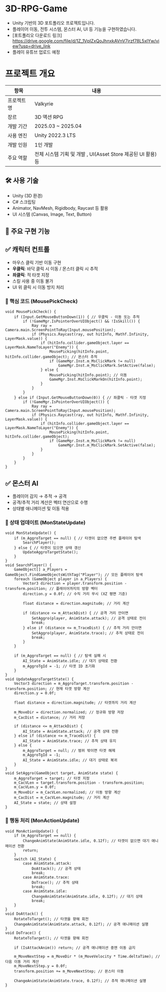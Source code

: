 # 3D-RPG-Game
- Unity 기반의 3D 포트폴리오 프로젝트입니다.
- 플레이어 이동, 전투 시스템, 몬스터 AI, UI 등 기능을 구현하였습니다.
- [포트폴리오 다운로드 링크] https://drive.google.com/file/d/1Z_1VpIZxQoJhnxkAVnV7jrzf78L5xlYw/view?usp=drive_link
- 플레이 유튜브 업로드 예정
# 프로젝트 개요
| 항목 | 내용 |
|------|------|
| 프로젝트명 | Valkyrie |
| 장르 | 3D 액션 RPG |
| 개발 기간 | 2025.03 ~ 2025.04 |
| 사용 엔진 | Unity 2022.3 LTS |
| 개발 인원 | 1인 개발 |
| 주요 역할 | 전체 시스템 기획 및 개발 , UI(Asset Store 제공된 UI 활용) 등 |
## 🛠 사용 기술
- Unity (3D 환경)
- C# 스크립팅
- Animator, NavMesh, Rigidbody, Raycast 등 활용
- UI 시스템 (Canvas, Image, Text, Button)
## 🔧 주요 구현 기능

## ✅ 캐릭터 컨트롤
- 마우스 클릭 기반 이동 구현  
- **우클릭**: 바닥 클릭 시 이동 / 몬스터 클릭 시 추적  
- **좌클릭**: 적 타겟 지정  
- 스킬 사용 중 이동 불가  
- UI 위 클릭 시 이동 방지 처리  

### 📌 핵심 코드 (MousePickCheck)
```
void MousePickCheck() {
    if (Input.GetMouseButtonDown(1)) { // 우클릭 - 이동 또는 추적
        if (!GameMgr.IsPointerOverUIObject() && !IsSkill()) {
            Ray ray = Camera.main.ScreenPointToRay(Input.mousePosition);
            if (Physics.Raycast(ray, out hitInfo, Mathf.Infinity, LayerMask.value)) {
                if (hitInfo.collider.gameObject.layer == LayerMask.NameToLayer("Enemy")) {
                    MousePicking(hitInfo.point, hitInfo.collider.gameObject); // 몬스터 추적
                    if (GameMgr.Inst.m_MsClickMark != null)
                        GameMgr.Inst.m_MsClickMark.SetActive(false);
                } else {
                    MousePicking(hitInfo.point); // 이동
                    GameMgr.Inst.MsClickMarkOn(hitInfo.point);
                }
            }
        }
    } else if (Input.GetMouseButtonDown(0)) { // 좌클릭 - 타겟 지정
        if (!GameMgr.IsPointerOverUIObject()) {
            Ray ray = Camera.main.ScreenPointToRay(Input.mousePosition);
            if (Physics.Raycast(ray, out hitInfo, Mathf.Infinity, LayerMask.value)) {
                if (hitInfo.collider.gameObject.layer == LayerMask.NameToLayer("Enemy")) {
                    MousePicking(hitInfo.point, hitInfo.collider.gameObject);
                    if (GameMgr.Inst.m_MsClickMark != null)
                        GameMgr.Inst.m_MsClickMark.SetActive(false);
                }
            }
        }
    }
}
```
## ✅ 몬스터 AI
- 플레이어 감지 → 추적 → 공격
- 공격/추적 거리 계산은 벡터 연산으로 수행
- 상태별 애니메이션 및 이동 적용

### 📌 상태 업데이트 (MonStateUpdate)
```
void MonStateUpdate() {
    if (m_AggroTarget == null) { // 타겟이 없으면 주변 플레이어 탐색
        SearchPlayer();
    } else { // 타겟이 있으면 상태 갱신
        UpdateAggroTargetState();
    }
}
void SearchPlayer() {
    GameObject[] a_Players = GameObject.FindGameObjectsWithTag("Player"); // 모든 플레이어 탐색
    foreach (GameObject player in a_Players) {
        Vector3 direction = player.transform.position - transform.position; // 플레이어까지의 방향 벡터
        direction.y = 0.0f; // 수직 거리 무시 (XZ 평면 기준)

        float distance = direction.magnitude; // 거리 계산

        if (distance <= m_AttackDist) { // 공격 거리 안이면
            SetAggro(player, AnimState.attack); // 공격 상태로 전이
            break;
        } else if (distance <= m_TraceDist) { // 추적 거리 안이면
            SetAggro(player, AnimState.trace); // 추적 상태로 전이
            break;
        }
    }

    if (m_AggroTarget == null) { // 탐색 실패 시
        AI_State = AnimState.idle; // 대기 상태로 전환
        m_AggroTgId = -1; // 타겟 ID 초기화
    }
}
void UpdateAggroTargetState() {
    Vector3 direction = m_AggroTarget.transform.position - transform.position; // 현재 타겟 방향 계산
    direction.y = 0.0f;

    float distance = direction.magnitude; // 타겟까지 거리 계산

    m_MoveDir = direction.normalized; // 정규화 방향 저장
    m_CacDist = distance; // 거리 저장

    if (distance <= m_AttackDist) {
        AI_State = AnimState.attack; // 공격 상태 전환
    } else if (distance <= m_TraceDist) {
        AI_State = AnimState.trace; // 추적 상태 유지
    } else {
        m_AggroTarget = null; // 범위 밖이면 타겟 해제
        m_AggroTgId = -1;
        AI_State = AnimState.idle; // 대기 상태로 복귀
    }
}
void SetAggro(GameObject target, AnimState state) {
    m_AggroTarget = target; // 타겟 지정
    m_CacVLen = target.transform.position - transform.position;
    m_CacVLen.y = 0.0f;
    m_MoveDir = m_CacVLen.normalized; // 이동 방향 계산
    m_CacDist = m_CacVLen.magnitude; // 거리 계산
    AI_State = state; // 상태 설정
}
```
### 📌 행동 처리 (MonActionUpdate)
```
void MonActionUpdate() {
    if (m_AggroTarget == null) {
        ChangeAnimState(AnimState.idle, 0.12f); // 타겟이 없으면 대기 애니메이션 전환
        return;
    }
    switch (AI_State) {
        case AnimState.attack:
            DoAttack(); // 공격 상태
            break;
        case AnimState.trace:
            DoTrace(); // 추적 상태
            break;
        case AnimState.idle:
            ChangeAnimState(AnimState.idle, 0.12f); // 대기 상태
            break;
    }
}
void DoAttack() {
    RotateToTarget(); // 타겟을 향해 회전
    ChangeAnimState(AnimState.attack, 0.12f); // 공격 애니메이션 실행
}
void DoTrace() {
    RotateToTarget(); // 타겟을 향해 회전

    if (IsAttackAnim()) return; // 공격 애니메이션 중엔 이동 금지

    m_MoveNextStep = m_MoveDir * (m_MoveVelocity * Time.deltaTime); // 다음 이동 거리 계산
    m_MoveNextStep.y = 0.0f;
    transform.position += m_MoveNextStep; // 몬스터 이동

    ChangeAnimState(AnimState.trace, 0.12f); // 추적 애니메이션 실행
}
```
##
